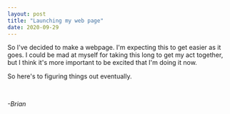 ```yaml
---
layout: post
title: "Launching my web page"
date: 2020-09-29
---
```


<p>So I've decided to make a webpage. I'm expecting this to get easier as it goes.
 I could be mad at myself for taking this long to get my act together, 
 but I think it's more important to be excited that I'm doing it now.</p>
 
<p>So here's to figuring things out eventually.<p>
<br>
<p><em>-Brian</em></p>
